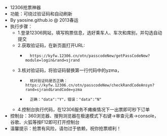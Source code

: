  * 12306抢票神器
 * 功能：可绕过验证码和自动刷新
 * By yaosine.github.io @ 2013春运
 * 执行步骤：
	 * 1.登录12306网站，填写购票信息，选好乘车人、车次和席别，并勾选自动提交
	 * 2.获取验证码，在新页面打开URL: 
	 	*       https://kyfw.12306.cn/otn/passcodeNew/getPassCodeNew?module=login&rand=sjrand
	 * 3.核对验证码，将验证码替换第一行代码中的yzma，
	 	*       核对验证码是否正确：https://kyfw.12306.cn/otn/passcodeNew/checkRandCodeAnsyn?rand=sjrand&randCode=yzma
	 	*       正确："data":"Y"，错误："data":"N"
	 * 4.控制台执行代码，在12306服务不瘫痪情况下一出票即可秒下订单
 * 控制台：360浏览器、搜狗浏览器在极速模式下右键->审查元素->console，谷歌、火狐等按F12即可打开控制台
 * 温馨提示：抢票有风险，请勿过于依赖，祝你抢票顺利！
